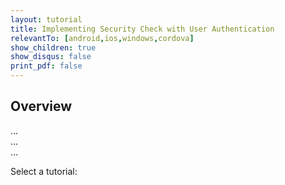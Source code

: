 ```yaml
---
layout: tutorial
title: Implementing Security Check with User Authentication
relevantTo: [android,ios,windows,cordova]
show_children: true
show_disqus: false
print_pdf: false
---
```

## Overview
...  
...  
...

Select a tutorial:

